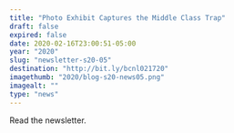 ```yaml
---
title: "Photo Exhibit Captures the Middle Class Trap"
draft: false
expired: false
date: 2020-02-16T23:00:51-05:00
year: "2020"
slug: "newsletter-s20-05"
destination: "http://bit.ly/bcnl021720"
imagethumb: "2020/blog-s20-news05.png"
imagealt: ""
type: "news"
---
```


Read the newsletter.